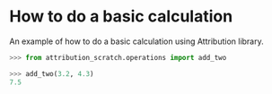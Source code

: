 # How to do a basic calculation

An example of how to do a basic calculation using Attribution library.

```python
>>> from attribution_scratch.operations import add_two

>>> add_two(3.2, 4.3)
7.5
```
